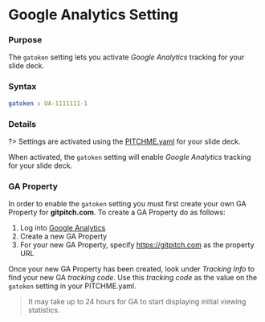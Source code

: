 # Google Analytics Setting

### Purpose

The `gatoken` setting lets you activate *Google Analytics* tracking for your slide deck.

### Syntax

```yaml
gatoken : UA-1111111-1
```

### Details

?> Settings are activated using the [PITCHME.yaml](/conventions/pitchme-yaml.md) for your slide deck.

When activated, the `gatoken` setting will enable *Google Analytics* tracking for your slide deck.

### GA Property

In order to enable the `gatoken` setting you must first create your own GA Property for **gitpitch.com**. To create a GA Property do as follows:

1. Log into [Google Analytics](https://analytics.google.com)
1. Create a new GA Property
1. For your new GA Property, specify https://gitpitch.com as the property URL

Once your new GA Property has been created, look under *Tracking Info* to find your new GA *tracking code*. Use this *tracking code* as the value on the `gatoken` setting in your PITCHME.yaml.

> It may take up to 24 hours for GA to start displaying initial viewing statistics.

